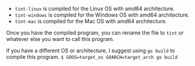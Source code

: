 * `tint-linux` is compiled for the Linux OS with amd64 architecture.
* `tint-windows` is compiled for the Windows OS with amd64 architecture.
* `tint-mac` is compiled for the Mac OS with amd64 architecture.

Once you have the compiled program, you can rename the file to `tint` or whatever else you want to call this program.

If you have a different OS or architecture, I suggest using `go build` to compile this program.
`$ GOOS=target_os GOARCH=target_arch go build`
